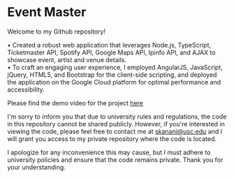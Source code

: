 # Event Master
Welcome to my Github repository!

• Created a robust web application that leverages Node.js, TypeScript, Ticketmaster API, Spotify API, Google Maps API, Ipinfo API,
and AJAX to showcase event, artist and venue details.<br>
• To craft an engaging user experience, I employed AngularJS, JavaScript, jQuery, HTML5, and Bootstrap for the client-side
scripting, and deployed the application on the Google Cloud platform for optimal performance and accessibility.

Please find the demo video for the project [here](https://drive.google.com/file/d/10sAQWYjTvnbFYkPwOZ__SQ0S6WfSk0MI/view?usp=share_link)

I'm sorry to inform you that due to university rules and regulations, the code in this repository cannot be shared publicly. However, if you're interested in viewing the code, please feel free to contact me at <a href="mailto:skanani@usc.edu?">skanani@usc.edu</a> and I will grant you access to my private repository where the code is located.

I apologize for any inconvenience this may cause, but I must adhere to university policies and ensure that the code remains private. Thank you for your understanding.
